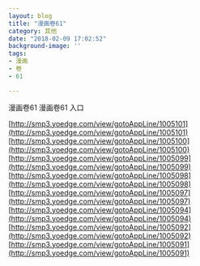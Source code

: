 ```yaml
---
layout: blog
title: "漫画卷61"
category: 其他
date: "2018-02-09 17:02:52"
background-image: ''
tags:
- 漫画
- 卷
- 61

---
```

漫画卷61
漫画卷61
入口

[http://smp3.yoedge.com/view/gotoAppLine/1005101](http://smp3.yoedge.com/view/gotoAppLine/1005101)
[http://smp3.yoedge.com/view/gotoAppLine/1005100](http://smp3.yoedge.com/view/gotoAppLine/1005100)
[http://smp3.yoedge.com/view/gotoAppLine/1005099](http://smp3.yoedge.com/view/gotoAppLine/1005099)
[http://smp3.yoedge.com/view/gotoAppLine/1005098](http://smp3.yoedge.com/view/gotoAppLine/1005098)
[http://smp3.yoedge.com/view/gotoAppLine/1005097](http://smp3.yoedge.com/view/gotoAppLine/1005097)
[http://smp3.yoedge.com/view/gotoAppLine/1005094](http://smp3.yoedge.com/view/gotoAppLine/1005094)
[http://smp3.yoedge.com/view/gotoAppLine/1005092](http://smp3.yoedge.com/view/gotoAppLine/1005092)
[http://smp3.yoedge.com/view/gotoAppLine/1005091](http://smp3.yoedge.com/view/gotoAppLine/1005091)

        
